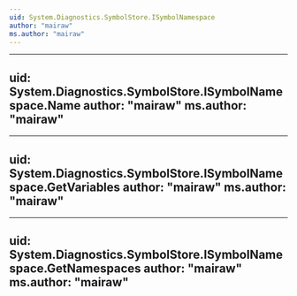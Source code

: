 ```yaml
---
uid: System.Diagnostics.SymbolStore.ISymbolNamespace
author: "mairaw"
ms.author: "mairaw"
---
```


---
uid: System.Diagnostics.SymbolStore.ISymbolNamespace.Name
author: "mairaw"
ms.author: "mairaw"
---

---
uid: System.Diagnostics.SymbolStore.ISymbolNamespace.GetVariables
author: "mairaw"
ms.author: "mairaw"
---

---
uid: System.Diagnostics.SymbolStore.ISymbolNamespace.GetNamespaces
author: "mairaw"
ms.author: "mairaw"
---
